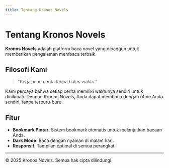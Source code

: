 ```yaml
---
title: Tentang Kronos Novels
---
```


# Tentang Kronos Novels

**Kronos Novels** adalah platform baca novel yang dibangun untuk memberikan pengalaman membaca terbaik.

## Filosofi Kami

> "Perjalanan cerita tanpa batas waktu."

Kami percaya bahwa setiap cerita memiliki waktunya sendiri untuk dinikmati. Dengan Kronos Novels, Anda dapat membaca dengan ritme Anda sendiri, tanpa terburu-buru.

## Fitur

- **Bookmark Pintar**: Sistem bookmark otomatis untuk melanjutkan bacaan Anda.
- **Dark Mode**: Baca dengan nyaman di malam hari.
- **Responsif**: Tampilan optimal di semua perangkat.

---

© 2025 Kronos Novels. Semua hak cipta dilindungi.

